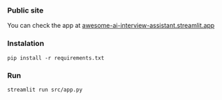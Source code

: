 ### Public site
You can check the app at [awesome-ai-interview-assistant.streamlit.app](https://awesome-ai-interview-assistant.streamlit.app/)


### Instalation
```
pip install -r requirements.txt
```

### Run
```
streamlit run src/app.py
```
